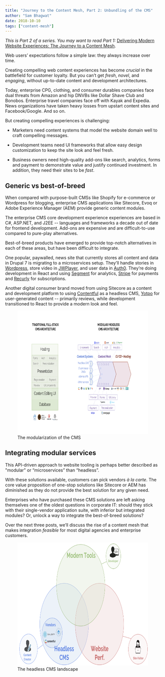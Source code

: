 ```yaml
---
title: "Journey to the Content Mesh, Part 2: Unbundling of the CMS"
author: "Sam Bhagwat"
date: 2018-10-10
tags: ["content-mesh"]
---
```


_This is Part 2 of a series. You may want to read Part 1:_ [Delivering Modern Website Experiences: The Journey to a Content Mesh](/blog/2018-10-04-journey-to-the-content-mesh).

Web users’ expectations follow a simple law: they always increase over time.  

Creating compelling web content experiences has become _crucial_ in the battlefield for customer loyalty. But you can’t get _fresh_, _novel_, and _engaging_, without up-to-date content and development architectures.

Today, enterprise CPG, clothing, and consumer durables companies face dual threats from Amazon and hip DNVBs like Dollar Shave Club and Bonobos. Enterprise travel companies face off with Kayak and Expedia. News organizations have taken heavy losses from upstart content sites and Facebook/Google. And so on.

But creating compelling experiences is challenging:

- Marketers need content systems that model the website domain well to craft compelling messages.

- Development teams need UI frameworks that allow easy design customization to keep the site look and feel fresh.

- Business owners need high-quality add-ons like search, analytics, forms and payment to demonstrate value and justify continued investment. In addition, they need their sites to be _fast_.

## Generic vs best-of-breed

When compared with purpose-built CMSs like Shopify for e-commerce or Wordpress for blogging, enterprise CMS applications like Sitecore, Evoq or Adobe Experience Manager (AEM) provide generic content modules.

The enterprise CMS core development experience experiences are based in C#, ASP.NET, and J2EE -- languages and frameworks a decade out of date for frontend development. Add-ons are expensive and are difficult-to-use compared to pure-play alternatives.

Best-of-breed products have emerged to provide top-notch alternatives in each of these areas, but have been difficult to integrate.

One popular, paywalled, news site that currently stores all content and data in Drupal 7 is migrating to a microservices setup. They’ll handle stories in [Wordpress](https://wordpress.org/), store video in [JWPlayer](https://www.jwplayer.com/), and user data in [Auth0](https://auth0.com/). They’re doing development in React and using [Segment](https://segment.com) for analytics, [Stripe](http://stripe.com) for payments and [Recurly](https://recurly.com/) for subscriptions.

Another digital consumer brand moved from using Sitecore as a content and development platform to using [Contentful](https://www.contentful.com/) as a headless CMS, [Yotpo](https://www.yotpo.com/) for user-generated content -- primarily reviews, while development transitioned to React to provide a modern look and feel.

<figure>
  <img alt="The modularization of the CMS" height="400" src="./modular-cms-architecture.png" />
  <figcaption>
   The modularization of the CMS
  </figcaption>
</figure>

## Integrating modular services

This API-driven approach to website tooling is perhaps better described as "modular" or “microservices” than “headless”.

With these solutions available, customers can pick vendors _à la carte_. The core value proposition of one-stop solutions like Sitecore or AEM has diminished as they do not provide the best solution for any given need.

Enterprises who have purchased these CMS solutions are left asking themselves one of the oldest questions in corporate IT: should they stick with their single-vendor application suite, with inferior but integrated modules? Or, unlock a way to integrate the best-of-breed solutions?

Over the next three posts, we’ll discuss the rise of a content mesh that makes integration _feasible_ for most digital agencies and enterprise customers.

<figure>
  <img alt="The modularization of the CMS" height="400" src="./headless-cms-landscape.png" />
  <figcaption>
   The headless CMS landscape
  </figcaption>
</figure>
